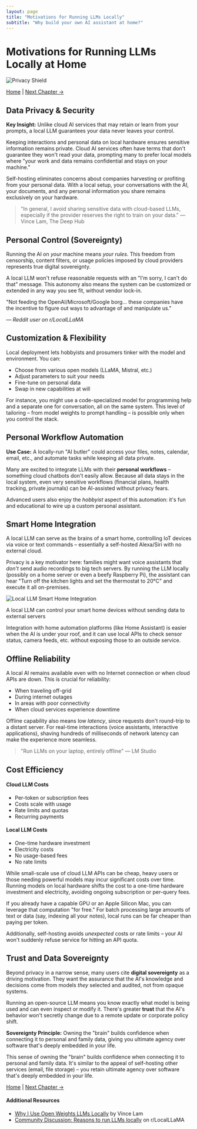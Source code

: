 ```yaml
---
layout: page
title: "Motivations for Running LLMs Locally"
subtitle: "Why build your own AI assistant at home?"
---
```


# Motivations for Running LLMs Locally at Home

![Privacy Shield](/local-llm-guide/assets/privacy-shield.jpg)

<div class="chapter-nav">
  <a href="/vibe/local-llm-guide/" class="prev">Home</a>
  <span class="sep">|</span>
  <a href="/vibe/local-llm-guide/02-underlying-needs.html" class="next">Next Chapter →</a>
</div>

## Data Privacy & Security

<div class="insight-box">
  <p><strong>Key Insight:</strong> Unlike cloud AI services that may retain or learn from your prompts, a local LLM guarantees your data never leaves your control.</p>
</div>

Keeping interactions and personal data on local hardware ensures sensitive information remains private. Cloud AI services often have terms that don't guarantee they won't read your data, prompting many to prefer local models where "your work and data remains confidential and stays on your machine."

Self-hosting eliminates concerns about companies harvesting or profiting from your personal data. With a local setup, your conversations with the AI, your documents, and any personal information you share remains exclusively on your hardware.

> "In general, I avoid sharing sensitive data with cloud-based LLMs, especially if the provider reserves the right to train on your data." — Vince Lam, The Deep Hub

## Personal Control (Sovereignty)

Running the AI on *your* machine means *your rules*. This freedom from censorship, content filters, or usage policies imposed by cloud providers represents true digital sovereignty.

A local LLM won't refuse reasonable requests with an "I'm sorry, I can't do that" message. This autonomy also means the system can be customized or extended in any way you see fit, without vendor lock-in.

<div class="quote-box">
  <p>"Not feeding the OpenAI/Microsoft/Google borg... these companies have the incentive to figure out ways to advantage of and manipulate us."</p>
  <cite>— Reddit user on r/LocalLLaMA</cite>
</div>

## Customization & Flexibility

Local deployment lets hobbyists and prosumers tinker with the model and environment. You can:

- Choose from various open models (LLaMA, Mistral, etc.)
- Adjust parameters to suit your needs
- Fine-tune on personal data
- Swap in new capabilities at will

For instance, you might use a code-specialized model for programming help and a separate one for conversation, all on the same system. This level of tailoring – from model weights to prompt handling – is possible only when you control the stack.

## Personal Workflow Automation

<div class="insight-box highlight">
  <p><strong>Use Case:</strong> A locally-run "AI butler" could access your files, notes, calendar, email, etc., and automate tasks while keeping all data private.</p>
</div>

Many are excited to integrate LLMs with their **personal workflows** – something cloud chatbots don't easily allow. Because all data stays in the local system, even very sensitive workflows (financial plans, health tracking, private journals) can be AI-assisted without privacy fears.

Advanced users also enjoy the *hobbyist* aspect of this automation: it's fun and educational to wire up a custom personal assistant.

## Smart Home Integration

A local LLM can serve as the brains of a smart home, controlling IoT devices via voice or text commands – essentially a self-hosted Alexa/Siri with no external cloud.

Privacy is a key motivator here: families might want voice assistants that *don't* send audio recordings to big tech servers. By running the LLM locally (possibly on a home server or even a beefy Raspberry Pi), the assistant can hear "Turn off the kitchen lights and set the thermostat to 20°C" and execute it all on-premises.

<div class="diagram">
  <img src="/local-llm-guide/assets/smart-home-diagram.jpg" alt="Local LLM Smart Home Integration">
  <p class="caption">A local LLM can control your smart home devices without sending data to external servers</p>
</div>

Integration with home automation platforms (like Home Assistant) is easier when the AI is under your roof, and it can use local APIs to check sensor status, camera feeds, etc. without exposing those to an outside service.

## Offline Reliability

A local AI remains available even with no Internet connection or when cloud APIs are down. This is crucial for reliability:

- When traveling off-grid
- During internet outages
- In areas with poor connectivity
- When cloud services experience downtime

Offline capability also means low *latency*, since requests don't round-trip to a distant server. For real-time interactions (voice assistants, interactive applications), shaving hundreds of milliseconds of network latency can make the experience more seamless.

> "Run LLMs on your laptop, entirely offline" — LM Studio

## Cost Efficiency

<div class="comparison">
  <div class="col">
    <h4>Cloud LLM Costs</h4>
    <ul>
      <li>Per-token or subscription fees</li>
      <li>Costs scale with usage</li>
      <li>Rate limits and quotas</li>
      <li>Recurring payments</li>
    </ul>
  </div>
  <div class="col">
    <h4>Local LLM Costs</h4>
    <ul>
      <li>One-time hardware investment</li>
      <li>Electricity costs</li>
      <li>No usage-based fees</li>
      <li>No rate limits</li>
    </ul>
  </div>
</div>

While small-scale use of cloud LLM APIs can be cheap, heavy users or those needing powerful models may incur significant costs over time. Running models on local hardware shifts the cost to a one-time hardware investment and electricity, avoiding ongoing subscription or per-query fees.

If you already have a capable GPU or an Apple Silicon Mac, you can leverage that computation "for free." For batch processing large amounts of text or data (say, indexing all your notes), local runs can be far cheaper than paying per token.

Additionally, self-hosting avoids *unexpected* costs or rate limits – your AI won't suddenly refuse service for hitting an API quota.

## Trust and Data Sovereignty

Beyond privacy in a narrow sense, many users cite **digital sovereignty** as a driving motivation. They want the assurance that the AI's knowledge and decisions come from models *they* selected and audited, not from opaque systems.

Running an open-source LLM means you know exactly what model is being used and can even inspect or modify it. There's greater **trust** that the AI's behavior won't secretly change due to a remote update or corporate policy shift.

<div class="insight-box">
  <p><strong>Sovereignty Principle:</strong> Owning the "brain" builds confidence when connecting it to personal and family data, giving you ultimate agency over software that's deeply embedded in your life.</p>
</div>

This sense of owning the "brain" builds confidence when connecting it to personal and family data. It's similar to the appeal of self-hosting other services (email, file storage) – you retain ultimate agency over software that's deeply embedded in your life.

<div class="chapter-nav">
  <a href="/vibe/local-llm-guide/" class="prev">Home</a>
  <span class="sep">|</span>
  <a href="/vibe/local-llm-guide/02-underlying-needs.html" class="next">Next Chapter →</a>
</div>

<div class="resources-box">
  <h4>Additional Resources</h4>
  <ul>
    <li><a href="https://medium.com/thedeephub/why-i-use-locally-hosted-llms-9146e1fd55fa" target="_blank">Why I Use Open Weights LLMs Locally</a> by Vince Lam</li>
    <li><a href="https://www.reddit.com/r/LocalLLaMA/comments/18ra7w8/what_is_the_reason_why_you_even_want_to_run_llm/" target="_blank">Community Discussion: Reasons to run LLMs locally</a> on r/LocalLLaMA</li>
  </ul>
</div> 